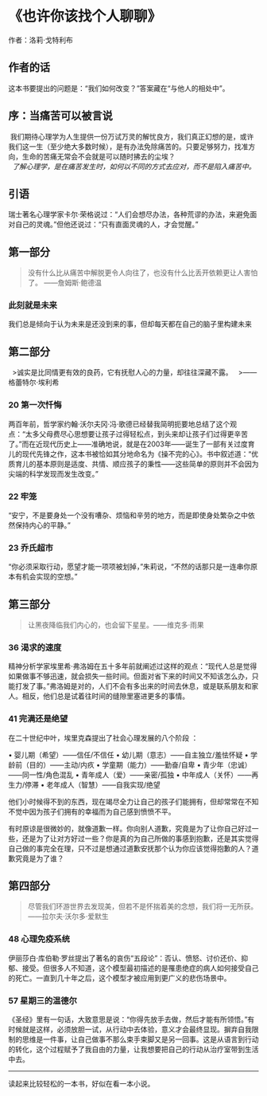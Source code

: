 # 《也许你该找个人聊聊》

作者：洛莉·戈特利布
## 作者的话  
  
这本书要提出的问题是：“我们如何改变？”答案藏在“与他人的相处中”。  
  
## 序：当痛苦可以被言说  
  
  
 我们期待心理学为人生提供一份万试万灵的解忧良方，我们真正幻想的是，或许我们这一生（至少绝大多数时候），是有办法免除痛苦的。只要足够努力，找准方向，生命的苦痛无常会不会就是可以随时拂去的尘埃？  
 
  *了解心理学，是在痛苦发生时，如何以不同的方式去应对，而不是陷入痛苦中。*


## 引语  
  
瑞士著名心理学家卡尔·荣格说过：“人们会想尽办法，各种荒谬的办法，来避免面对自己的灵魂。”但他还说过：“只有直面灵魂的人，才会觉醒。”  
  
## 第一部分  

  >没有什么比从痛苦中解脱更令人向往了，也没有什么比丢开依赖更让人害怕了。
  >——詹姆斯·鲍德温
  >

### 此刻就是未来  
  
我们总是倾向于认为未来是还没到来的事，但却每天都在自己的脑子里构建未来  
  
## 第二部分  
  
  >诚实是比同情更有效的良药，它有抚慰人心的力量，却往往深藏不露。
  >——格蕾特尔·埃利希  
 
### 20 第一次忏悔  
  
两百年前，哲学家约翰·沃尔夫冈·冯·歌德已经替我简明扼要地总结了这个观点：“太多父母费尽心思想要让孩子过得轻松点，到头来却让孩子们过得更辛苦了。”而在近现代历史上——准确地说，就是在2003年——诞生了一部有关过度育儿的现代先锋之作，这本书被恰如其分地命名为《操不完的心》。书中叙述道：“优质育儿的基本原则是适度、共情、顺应孩子的秉性——这些简单的原则并不会因为尖端的科学发现而发生改变。”  
  
### 22 牢笼  
  
“安宁，不是要身处一个没有嘈杂、烦恼和辛劳的地方，而是即使身处繁杂之中依然保持内心的平静。”  
  
### 23 乔氏超市  
  
“你必须采取行动，愿望才能一项项被划掉，”朱莉说，“不然的话那只是一连串你原本有机会实现的空想。”  
  
## 第三部分  

  >让黑夜降临我们内心的，也会留下星星。——维克多·雨果  
  
### 36 渴求的速度  
  
精神分析学家埃里希·弗洛姆在五十多年前就阐述过这样的观点：“现代人总是觉得如果做事不够迅速，就会损失一些时间。但面对省下来的时间又不知该怎么办，只能打发了事。”弗洛姆是对的，人们不会有多出来的时间去休息，或是联系朋友和家人。相反，他们总是试着往时间的缝隙里塞进更多的事情。  
  
  
### 41 完满还是绝望  
  
在二十世纪中叶，埃里克森提出了社会心理发展的八个阶段 ：
   
  
• 婴儿期（希望）——信任/不信任
• 幼儿期（意志）——自主独立/羞怯怀疑
• 学龄前（目的）——主动/内疚
• 学童期（能力）——勤奋/自卑
• 青少年（忠诚）——同一性/角色混乱
• 青年成人（爱）——亲密/孤独
• 中年成人（关怀）——再生力/停滞
• 老年成人（智慧）——自我实现/绝望  
  
他们小时候得不到的东西，现在竭尽全力让自己的孩子们能拥有，但却常常在不知不觉中因为孩子们拥有的幸福而为自己感到愤愤不平。  
  
有时原谅是很微妙的，就像道歉一样。你向别人道歉，究竟是为了让你自己好过一些，还是为了让对方好过一些？你是真的为自己所做的事感到抱歉，还是其实觉得自己做的事完全在理，只不过是想通过道歉安抚那个认为你应该觉得抱歉的人？道歉究竟是为了谁？  
  
## 第四部分  

  >尽管我们环游世界去发现美，但若不是怀揣着美的念想，我们将一无所获。——拉尔夫·沃尔多·爱默生 
  
### 48 心理免疫系统  
  
伊丽莎白·库伯勒·罗丝提出了著名的哀伤“五段论”：否认、愤怒、讨价还价、抑郁、接受。但很多人不知道，这个模型最初描述的是罹患绝症的病人如何接受自己的死亡。一直到几十年之后，这个模型才被应用到更广义的悲伤场景中。  
  
### 57 星期三的温德尔  
  
《圣经》里有一句话，大致意思是说：“你得先放手去做，然后才能有所领悟。”有时候就是这样，必须放胆一试，从行动中去体验，意义才会最终显现。摒弃自我限制的思维是一件事，让自己做事不那么束手束脚又是另一回事。这是从语言到行动的转化，这个过程赋予了我自由的力量，让我想要把自己的行动从治疗室带到生活中去。  

---

读起来比较轻松的一本书，好似在看一本小说。



